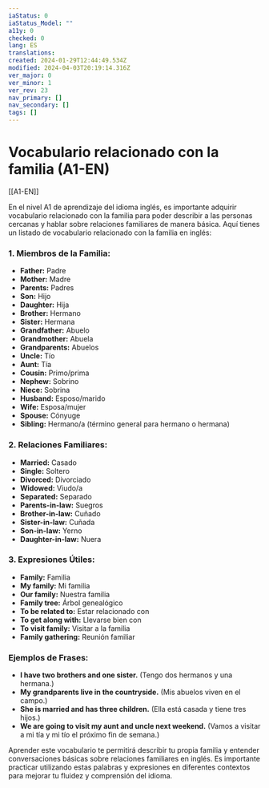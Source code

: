 ```yaml
---
iaStatus: 0
iaStatus_Model: ""
a11y: 0
checked: 0
lang: ES
translations: 
created: 2024-01-29T12:44:49.534Z
modified: 2024-04-03T20:19:14.316Z
ver_major: 0
ver_minor: 1
ver_rev: 23
nav_primary: []
nav_secondary: []
tags: []
---
```

# Vocabulario relacionado con la familia (A1-EN)

[[A1-EN]]

En el nivel A1 de aprendizaje del idioma inglés, es importante adquirir vocabulario relacionado con la familia para poder describir a las personas cercanas y hablar sobre relaciones familiares de manera básica. Aquí tienes un listado de vocabulario relacionado con la familia en inglés:

### 1. Miembros de la Familia:

- **Father:** Padre
- **Mother:** Madre
- **Parents:** Padres
- **Son:** Hijo
- **Daughter:** Hija
- **Brother:** Hermano
- **Sister:** Hermana
- **Grandfather:** Abuelo
- **Grandmother:** Abuela
- **Grandparents:** Abuelos
- **Uncle:** Tío
- **Aunt:** Tía
- **Cousin:** Primo/prima
- **Nephew:** Sobrino
- **Niece:** Sobrina
- **Husband:** Esposo/marido
- **Wife:** Esposa/mujer
- **Spouse:** Cónyuge
- **Sibling:** Hermano/a (término general para hermano o hermana)

### 2. Relaciones Familiares:

- **Married:** Casado
- **Single:** Soltero
- **Divorced:** Divorciado
- **Widowed:** Viudo/a
- **Separated:** Separado
- **Parents-in-law:** Suegros
- **Brother-in-law:** Cuñado
- **Sister-in-law:** Cuñada
- **Son-in-law:** Yerno
- **Daughter-in-law:** Nuera

### 3. Expresiones Útiles:

- **Family:** Familia
- **My family:** Mi familia
- **Our family:** Nuestra familia
- **Family tree:** Árbol genealógico
- **To be related to:** Estar relacionado con
- **To get along with:** Llevarse bien con
- **To visit family:** Visitar a la familia
- **Family gathering:** Reunión familiar

### Ejemplos de Frases:

- **I have two brothers and one sister.** (Tengo dos hermanos y una hermana.)
- **My grandparents live in the countryside.** (Mis abuelos viven en el campo.)
- **She is married and has three children.** (Ella está casada y tiene tres hijos.)
- **We are going to visit my aunt and uncle next weekend.** (Vamos a visitar a mi tía y mi tío el próximo fin de semana.)

Aprender este vocabulario te permitirá describir tu propia familia y entender conversaciones básicas sobre relaciones familiares en inglés. Es importante practicar utilizando estas palabras y expresiones en diferentes contextos para mejorar tu fluidez y comprensión del idioma.